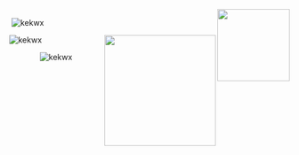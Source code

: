 <a href="#">
  <img height=130 align="right" src="https://my-stats-43gk.vercel.app/api/top-langs/?username=kekwX&hide=css,scss&langs_count=10&layout=compact&theme=tokyonight&card_width=130" />
</a>
<p>&nbsp;<img align="center" src="https://github-readme-stats.vercel.app/api?username=kekwx&show_icons=true&theme=tokyonight&locale=en" alt="kekwx" /></p>

<img height=200 align="right" src="https://github-profile-trophy.vercel.app/?username=kekX&theme=dracula&row=2&column=3" />

<p><img align="center" src="https://github-readme-streak-stats.herokuapp.com/?user=kekwx&theme=tokyonight" alt="kekwx" /></p>


<p height=100 align="center"> <img src="https://komarev.com/ghpvc/?username=kekwx&label=gestir&color=880eb4&style=plastic" alt="kekwx" /> </p>

